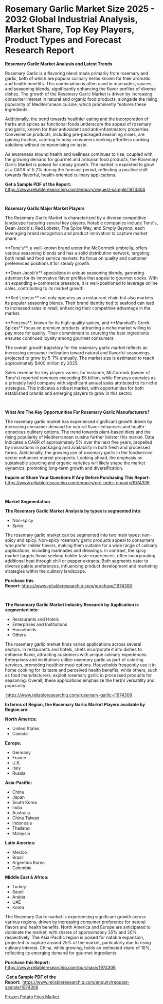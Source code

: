 <p><h1>Rosemary Garlic Market Size 2025 - 2032 Global Industrial Analysis, Market Share, Top Key Players, Product Types and Forecast Research Report</h1></p><p><strong>Rosemary Garlic Market Analysis and Latest Trends</strong></p>
<p><p>Rosemary Garlic is a flavoring blend made primarily from rosemary and garlic, both of which are popular culinary herbs known for their aromatic and health benefits. This combination is often used in marinades, sauces, and seasoning blends, significantly enhancing the flavor profiles of diverse dishes. The growth of the Rosemary Garlic Market is driven by increasing consumer interest in natural and organic food products, alongside the rising popularity of Mediterranean cuisine, which prominently features these ingredients.</p><p>Additionally, the trend towards healthier eating and the incorporation of herbs and spices as functional foods underscore the appeal of rosemary and garlic, known for their antioxidant and anti-inflammatory properties. Convenience products, including pre-packaged seasoning mixes, are gaining traction, catering to busy consumers seeking effortless cooking solutions without compromising on taste. </p><p>As awareness around health and wellness continues to rise, coupled with the growing demand for gourmet and artisanal food products, the Rosemary Garlic Market is poised for steady growth. The market is expected to grow at a CAGR of 5.2% during the forecast period, reflecting a positive shift towards flavorful, health-oriented culinary applications.</p></p>
<p><strong>Get a Sample PDF of the Report:&nbsp;</strong> <a href="https://www.reliableresearchiq.com/enquiry/request-sample/1974306?utm_campaign=2117&utm_medium=2&utm_source=Github&utm_content=ia&utm_term=15022025&utm_id=rosemary-garlic">https://www.reliableresearchiq.com/enquiry/request-sample/1974306</a></p>
<p>&nbsp;</p>
<p><strong>Rosemary Garlic Major Market Players</strong></p>
<p><p>The Rosemary Garlic Market is characterized by a diverse competitive landscape featuring several key players. Notable companies include Tone's, Dean Jacob's, Red Lobster, The Spice Way, and Simply Beyond, each leveraging brand recognition and product innovation to capture market share.</p><p>**Tone's**, a well-known brand under the McCormick umbrella, offers various seasoning blends and has a solid distribution network, targeting both retail and food service markets. Its focus on quality and customer preferences positions it for steady growth. </p><p>**Dean Jacob's** specializes in unique seasoning blends, garnering attention for its innovative flavor profiles that appeal to gourmet cooks. With an expanding e-commerce presence, it is well-positioned to leverage online sales, contributing to its market growth.</p><p>**Red Lobster** not only operates as a restaurant chain but also markets its popular seasoning blends. Their brand identity tied to seafood can lead to increased sales in retail, enhancing their competitive advantage in the market.</p><p>**Penzeys**, known for its high-quality spices, and **Marshall's Creek Spices** focus on premium products, attracting a niche market willing to pay more for quality. Their commitment to sourcing the best ingredients ensures continued loyalty among gourmet consumers.</p><p>The overall growth trajectory for the rosemary garlic market reflects an increasing consumer inclination toward natural and flavorful seasonings, projected to grow by 5-7% annually. The market size is estimated to reach approximately $400 million by 2025.</p><p>Sales revenue for key players varies; for instance, McCormick (owner of Tone's) reported revenues exceeding $5 billion, while Penzeys operates as a privately held company with significant annual sales attributed to its niche strategies. This indicates a robust market, with opportunities for both established brands and emerging players to grow in this sector.</p></p>
<p>&nbsp;</p>
<p><strong>What Are The Key Opportunities For Rosemary Garlic Manufacturers?</strong></p>
<p><p>The rosemary garlic market has experienced significant growth driven by increasing consumer demand for natural flavor enhancers and health-conscious culinary options. The trend towards plant-based diets and the rising popularity of Mediterranean cuisine further bolster this market. Data indicates a CAGR of approximately 5% over the next five years, propelled by innovations in packaging and availability in both fresh and processed forms. Additionally, the growing use of rosemary garlic in the foodservice sector enhances market prospects. Looking ahead, the emphasis on sustainable sourcing and organic varieties will likely shape the market dynamics, promoting long-term growth and diversification.</p></p>
<p><strong>Inquire or Share Your Questions If Any Before Purchasing This Report:</strong> <a href="https://www.reliableresearchiq.com/enquiry/pre-order-enquiry/1974306?utm_campaign=2117&utm_medium=2&utm_source=Github&utm_content=ia&utm_term=15022025&utm_id=rosemary-garlic">https://www.reliableresearchiq.com/enquiry/pre-order-enquiry/1974306</a></p>
<p>&nbsp;</p>
<p><strong>Market Segmentation</strong></p>
<p><strong>The Rosemary Garlic Market Analysis by types is segmented into:</strong></p>
<p><ul><li>Non-spicy</li><li>Spicy</li></ul></p>
<p><p>The rosemary garlic market can be segmented into two main types: non-spicy and spicy. Non-spicy rosemary garlic products appeal to consumers who prefer milder flavors, making them suitable for a wide range of culinary applications, including marinades and dressings. In contrast, the spicy market targets those seeking bolder taste experiences, often incorporating additional heat through chili or pepper extracts. Both segments cater to diverse palate preferences, influencing product development and marketing strategies within the culinary landscape.</p></p>
<p><strong>Purchase this Report:&nbsp;</strong><a href="https://www.reliableresearchiq.com/purchase/1974306?utm_campaign=2117&utm_medium=2&utm_source=Github&utm_content=ia&utm_term=15022025&utm_id=rosemary-garlic">https://www.reliableresearchiq.com/purchase/1974306</a></p>
<p>&nbsp;</p>
<p><strong>The Rosemary Garlic Market Industry Research by Application is segmented into:</strong></p>
<p><ul><li>Restaurants and Hotels</li><li>Enterprises and Institutions</li><li>Households</li><li>Others</li></ul></p>
<p><p>The rosemary garlic market finds varied applications across several sectors. In restaurants and hotels, chefs incorporate it into dishes to enhance flavor, attracting customers with unique culinary experiences. Enterprises and institutions utilize rosemary garlic as part of catering services, promoting healthier meal options. Households frequently use it in home cooking for its taste and perceived health benefits, while others, such as food manufacturers, exploit rosemary garlic in processed products for seasoning. Overall, these applications emphasize the herb’s versatility and popularity.</p></p>
<p><a href="https://www.reliableresearchiq.com/rosemary-garlic-r1974306?utm_campaign=2117&utm_medium=2&utm_source=Github&utm_content=ia&utm_term=15022025&utm_id=rosemary-garlic">&nbsp;https://www.reliableresearchiq.com/rosemary-garlic-r1974306</a></p>
<p><strong>In terms of Region, the Rosemary Garlic Market Players available by Region are:</strong></p>
<p>
    <p> <strong> North America: </strong>
        <ul>
            <li>United States</li>
            <li>Canada</li>
        </ul>
        </p> 
    <p> <strong> Europe: </strong>
        <ul>
            <li>Germany</li>
            <li>France</li>
            <li>U.K.</li>
            <li>Italy</li>
            <li>Russia</li>
        </ul>
        </p> 
    <p> <strong> Asia-Pacific: </strong>
        <ul>
            <li>China</li>
            <li>Japan</li>
            <li>South Korea</li>
            <li>India</li>
            <li>Australia</li>
            <li>China Taiwan</li>
            <li>Indonesia</li>
            <li>Thailand</li>
            <li>Malaysia</li>
        </ul>
        </p> 
    <p> <strong> Latin America: </strong>
        <ul>
            <li>Mexico</li>
            <li>Brazil</li>
            <li>Argentina Korea</li>
            <li>Colombia</li>
        </ul>
        </p> 
    <p> <strong> Middle East & Africa: </strong>
        <ul>
            <li>Turkey</li>
            <li>Saudi</li>
            <li>Arabia</li>
            <li>UAE</li>
            <li>Korea</li>
        </ul>
    </p>
    </p>
<p><p>The Rosemary Garlic market is experiencing significant growth across various regions, driven by increasing consumer preference for natural flavors and health benefits. North America and Europe are anticipated to dominate the market, with shares of approximately 35% and 30% respectively. The Asia-Pacific region is poised for notable expansion, projected to capture around 25% of the market, particularly due to rising culinary interest. China, while growing, holds an estimated share of 10%, reflecting its emerging demand for gourmet ingredients.</p></p>
<p><strong>Purchase this Report: </strong><a href="https://www.reliableresearchiq.com/purchase/1974306?utm_campaign=2117&utm_medium=2&utm_source=Github&utm_content=ia&utm_term=15022025&utm_id=rosemary-garlic">https://www.reliableresearchiq.com/purchase/1974306</a></p>
<p>&nbsp;<strong>Get a Sample PDF of the Report:&nbsp;&nbsp;</strong><a href="https://www.reliableresearchiq.com/enquiry/request-sample/1974306?utm_campaign=2117&utm_medium=2&utm_source=Github&utm_content=ia&utm_term=15022025&utm_id=rosemary-garlic">https://www.reliableresearchiq.com/enquiry/request-sample/1974306</a></p>
<p><strong></strong></p>
<p><p><a href="https://github.com/DixieGrimes/Market-Research-Report-List-1/blob/main/frozen-potato-fries-market.md?utm_campaign=2117&utm_medium=2&utm_source=Github&utm_content=ia&utm_term=15022025&utm_id=rosemary-garlic">Frozen Potato Fries Market</a></p></p>